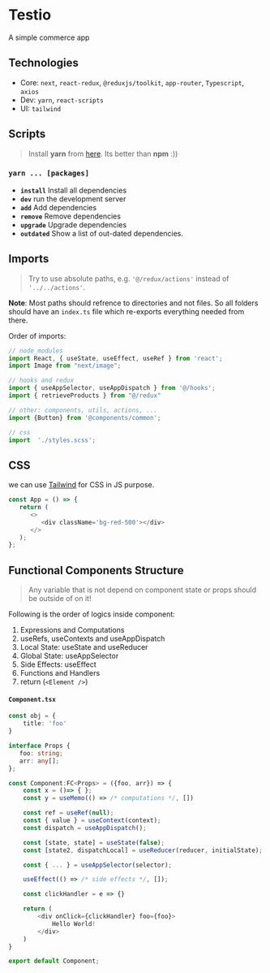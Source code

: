 # Testio

A simple commerce app

## Technologies

- Core: `next`, `react-redux`, `@reduxjs/toolkit`, `app-router`, `Typescript`, `axios`
- Dev: `yarn`, `react-scripts`
- UI: `tailwind`

## Scripts

> Install **yarn** from [here](https://classic.yarnpkg.com/en/docs/install/#windows-stable). Its better than **npm** :))

### `yarn ... [packages]`

- **`install`** Install all dependencies
- **`dev`** run the development server
- **`add`** Add dependencies
- **`remove`** Remove dependencies
- **`upgrade`** Upgrade dependencies
- **`outdated`** Show a list of out-dated dependencies.

## Imports

> Try to use absolute paths, e.g. `'@/redux/actions'` instead of `'../../actions'`.

**Note**: Most paths should refrence to directories and not files. So all folders should have an `index.ts` file which re-exports everything needed from there.

Order of imports:

```js
// node_modules
import React, { useState, useEffect, useRef } from 'react';
import Image from "next/image";

// hooks and redux
import { useAppSelector, useAppDispatch } from '@/hooks';
import { retrieveProducts } from "@/redux"

// other: components, utils, actions, ...
import {Button} from '@components/common';

// css
import  './styles.scss';
```

## CSS

we can use [Tailwind](https://tailwindcss.com/) for CSS in JS purpose.

```js
const App = () => {
   return (
      <>
         <div className='bg-red-500'></div>
      </>
   );
};
```

## Functional Components Structure

> Any variable that is not depend on component state or props should be outside of on it!

Following is the order of logics inside component:

1. Expressions and Computations
2. useRefs, useContexts and useAppDispatch
3. Local State: useState and useReducer
4. Global State: useAppSelector
5. Side Effects: useEffect
6. Functions and Handlers
7. return (`<Element />`)

#### `Component.tsx`

```ts
const obj = {
    title: 'foo'
}

interface Props {
   foo: string;
   arr: any[];
};

const Component:FC<Props> = ({foo, arr}) => {
    const x = ()=> { };
    const y = useMemo(() => /* computations */, [])

    const ref = useRef(null);
    const { value } = useContext(context);
    const dispatch = useAppDispatch();

    const [state, state] = useState(false);
    const [state2, dispatchLocal] = useReducer(reducer, initialState);

    const { ... } = useAppSelector(selector);

    useEffect(() => /* side effects */, []);

    const clickHandler = e => {}

    return (
        <div onClick={clickHandler} foo={foo}>
            Hello World!
        </div>
    )
}

export default Component;
```
